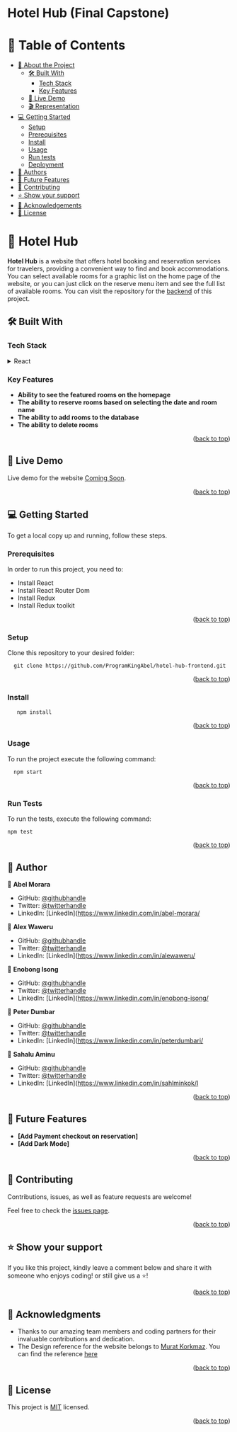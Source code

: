 # Hotel Hub (Final Capstone)

<a id="readme-top"></a>

# 📗 Table of Contents

- [📖 About the Project](#about-project)
  - [🛠 Built With](#built-with)
    - [Tech Stack](#tech-stack)
    - [Key Features](#key-features)
  - [🚀 Live Demo](#live-demo)
  - [🎬 Representation](#representation)
- [💻 Getting Started](#getting-started)
  - [Setup](#setup)
  - [Prerequisites](#prerequisites)
  - [Install](#install)
  - [Usage](#usage)
  - [Run tests](#run-tests)
  - [Deployment](#triangular_flag_on_post-deployment)
- [👥 Authors](#authors)
- [🔭 Future Features](#future-features)
- [🤝 Contributing](#contributing)
- [⭐️ Show your support](#support)
- [🙏 Acknowledgements](#acknowledgements)
- [📝 License](#license)

<!-- PROJECT DESCRIPTION -->

# 📖 Hotel Hub <a id="about-project"></a>

**Hotel Hub** is a website that offers hotel booking and reservation services for travelers, providing a convenient way to find and book accommodations. You can select available rooms for a graphic list on the home page of the website, or you can just click on the reserve menu item and see the full list of available rooms. You can visit the repository for the [backend](https://github.com/ProgramKingAbel/hotel-hub-backend.git) of this project.

## 🛠 Built With <a id="built-with"></a>

### Tech Stack <a id="tech-stack"></a>

<details>
  <summary>React</summary>
  <ul>
    <li><a>https://rubyonrails.org/</a></li>
    <li><a>https://react.dev/</a></li>
  </ul>
</details>

<!-- Features -->

### Key Features <a id="key-features"></a>

- **Ability to see the featured rooms on the homepage**
- **The ability to reserve rooms based on selecting the date and room name**
- **The ability to add rooms to the database**
- **The ability to delete rooms**

<p align="right">(<a href="#readme-top">back to top</a>)</p>

## 🚀 Live Demo <a id="live-demo"></a>

Live demo for the website [Coming Soon]().

<p align="right">(<a href="#readme-top">back to top</a>)</p>

<!-- <p align="right">(<a href="#readme-top">back to top</a>)</p> -->

<!-- GETTING STARTED -->

## 💻 Getting Started <a id="getting-started"></a>

To get a local copy up and running, follow these steps.

### Prerequisites

In order to run this project, you need to:

- Install React
- Install React Router Dom
- Install Redux
- Install Redux toolkit

<p align="right">(<a href="#readme-top">back to top</a>)</p>

### Setup

Clone this repository to your desired folder:

```
  git clone https://github.com/ProgramKingAbel/hotel-hub-frontend.git
```

<p align="right">(<a href="#readme-top">back to top</a>)</p>

### Install

```cd hotel-hub-frontend
   npm install
```

 <p align="right">(<a href="#readme-top">back to top</a>)</p>

### Usage

To run the project execute the following command:

```
  npm start
```

<p align="right">(<a href="#readme-top">back to top</a>)</p>

### Run Tests <a id="run-tests"></a>

To run the tests, execute the following command:

```
npm test

```

<p align="right">(<a href="#readme-top">back to top</a>)</p>

<!-- AUTHORS -->

## 👥 Author <a id="authors"></a>

👤 **Abel Morara**

- GitHub: [@githubhandle](https://github.com/ProgramKingAbel)
- Twitter: [@twitterhandle](https://twitter.com/CeoAbel1)
- LinkedIn: [LinkedIn](https://www.linkedin.com/in/abel-morara/

👤 **Alex Waweru**

- GitHub: [@githubhandle](https://github.com/AleWaweru)
- Twitter: [@twitterhandle](https://twitter.com/home)
- LinkedIn: [LinkedIn](https://www.linkedin.com/in/alewaweru/

👤 **Enobong Isong**

- GitHub: [@githubhandle](https://github.com/Enoisong)
- Twitter: [@twitterhandle](https://twitter.com/Enobongmisong)
- LinkedIn: [LinkedIn](https://www.linkedin.com/in/enobong-isong/

👤 **Peter Dumbar**

- GitHub: [@githubhandle](https://github.com/Peter-Dumbari)
- Twitter: [@twitterhandle](https://twitter.com/Peterdumbari)
- LinkedIn: [LinkedIn](https://www.linkedin.com/in/peterdumbari/

👤 **Sahalu Aminu**

- GitHub: [@githubhandle](https://github.com/sahlminkok)
- Twitter: [@twitterhandle](https://twitter.com/sahlminkok)
- LinkedIn: [LinkedIn](https://www.linkedin.com/in/sahlminkok/l

<p align="right">(<a href="#readme-top">back to top</a>)</p>

## 🔭 Future Features <a id="future-features"></a>

- **[Add Payment checkout on reservation]**
- **[Add Dark Mode]**

<p align="right">(<a href="#readme-top">back to top</a>)</p>

<!-- CONTRIBUTING -->

## 🤝 Contributing <a id="contributing"></a>

Contributions, issues, as well as feature requests are welcome!

Feel free to check the [issues page](https://github.com/ProgramKingAbel/hotel-hub-frontend/issues).

<p align="right">(<a href="#readme-top">back to top</a>)</p>

<!-- SUPPORT -->

## ⭐️ Show your support <a id="support"></a>

If you like this project, kindly leave a comment below and share it with
someone who enjoys coding! or still give us a ⭐️!

<p align="right">(<a href="#readme-top">back to top</a>)</p>

<!-- ACKNOWLEDGEMENTS -->

## 🙏 Acknowledgments <a id="acknowledgements"></a>

- Thanks to our amazing team members and coding partners for their invaluable contributions and dedication.
- The Design reference for the website belongs to [Murat Korkmaz](https://www.behance.net/muratk). You can find the reference [here](https://www.behance.net/gallery/26425031/Vespa-Responsive-Redesign/modules/173005583)

<p align="right">(<a href="#readme-top">back to top</a>)</p>

<!-- LICENSE -->

## 📝 License <a id="license"></a>

This project is [MIT](./LICENSE) licensed.

<p align="right">(<a href="#readme-top">back to top</a>)</p>
